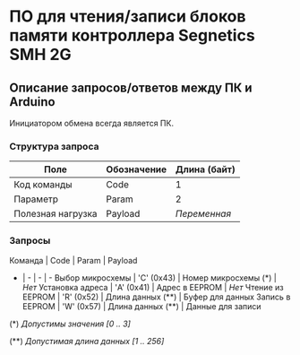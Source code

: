 # ПО для чтения/записи блоков памяти контроллера Segnetics SMH 2G

## Описание запросов/ответов между ПК и Arduino

Инициатором обмена всегда является ПК.

### Структура запроса
Поле | Обозначение | Длина (байт)
-|-|-
Код команды | Code | 1
Параметр | Param | 2
Полезная нагрузка | Payload | *Переменная*

### Запросы
Команда | Code | Param | Payload
- | - | - | -
Выбор микросхемы | 'C' (0x43) | Номер микросхемы (\*) | *Нет*
Установка адреса | 'A' (0x41) | Адрес в EEPROM | *Нет*
Чтение из EEPROM | 'R' (0x52) | Длина данных (\*\*) | Буфер для данных
Запись в EEPROM | 'W' (0x57)  | Длина данных (\*\*) | Данные для записи

(\*) *Допустимы значения [0 .. 3]*

(\*\*) *Допустимая длина данных [1 .. 256]*
